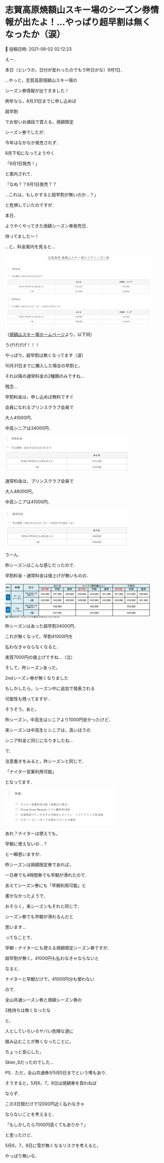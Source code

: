 # 志賀高原焼額山スキー場のシーズン券情報が出たよ！…やっぱり超早割は無くなったか（涙）

📅 投稿日時: 2021-09-02 02:12:23

えー．


本日（というか，日付が変わったのでもう昨日かな）9月1日．


…やっと，志賀高原焼額山スキー場の


シーズン券情報が出てきました！





例年なら，8月31日までに申し込めば


超早割


でお安いお値段で買える，焼額限定


シーズン券でしたが．


今年はなかなか発売されず．


8月下旬になってようやく


「9月1日発売！」


と案内されて．


「なぬ？？9月1日発売？？


…これは，もしかすると超早割が無いのか…？」


と危惧していたのですが．





本日．


ようやくやってきた焼額シーズン券発売日．


待ってました～！


…と，料金案内を見ると…




![4b95a1c7b7d23653107396e20bf6c41c.jpg](images/4b95a1c7b7d23653107396e20bf6c41c.jpg)




（[焼額山スキー場ホームページ](https://www.princehotels.co.jp/ski/shiga/informations/21-22Seasonticket/2/)より，以下同）





うげげげげ！！！


やっぱり，超早割は無くなってます（涙）


10月31日までに購入した場合の早割と，


それ以降の通常料金の2種類のみですね…


残念…





早割料金は，申し込めば無料ですぐ


会員になれるプリンスクラブ会員で


大人41000円．


中高シニアは34000円．




![7f48f4c313dda68d727846067eb16b49.jpg](images/7f48f4c313dda68d727846067eb16b49.jpg)







通常料金は，プリンスクラブ会員で


大人48000円，


中高シニアは41000円．




![54f3b5a13f87135c61d6cd45b9627322.jpg](images/54f3b5a13f87135c61d6cd45b9627322.jpg)







うーん．


昨シーズンはこんな感じだったので．


早割料金・通常料金は値上げが無いものの．




![593557aac12fd8f6f0a2be33a7ce1a4d.jpg](images/593557aac12fd8f6f0a2be33a7ce1a4d.jpg)







昨シーズンはあった超早割34000円．


これが無くなって，早割41000円を


払わなきゃならなくなると．


実質7000円の値上げですね…（泣）





そして，昨シーズンあった，


2ndシーズン券が無くなりました


もしかしたら，シーズン中に追加で発表される


可能性も残ってますが…





そうそう，あと，


昨シーズン，中高生はシニアより1000円安かったけど．


来シーズンは中高生とシニアは，高いほうの


シニア料金と同じになりましたね…





で．


注意書きをみると，昨シーズンと同じで．


「ナイター営業利用可能」


となってます．




![0f2275e59ba25c6d3f715894b6ceb796.jpg](images/0f2275e59ba25c6d3f715894b6ceb796.jpg)







あれ？ナイターは使えても，


早朝に使えないの…？


と一瞬思いますが．


昨シーズンは焼額限定券であれば，


一日券でも4時間券でも早朝が滑れたので．


あえてシーズン券にも「早朝利用可能」と


書かなかったようで．





おそらく，来シーズンもそれと同じで．


シーズン券でも早朝が滑れるんだと


思います…





ってなことで．


早朝・ナイターにも使える焼額限定シーズン券ですが．


超早割が無く，41000円も払わなきゃならないと


なると．


ナイターと早朝だけで，41000円分も使わない


ので．


全山共通シーズン券と焼額シーズン券の


2枚持ちは無くなったな


と．


人としていろいろヤバい危険な道に


踏み込むことが無くなったことに，


ちょっと安心した，


Skier_Sだったのでした…





PS．ただ，全山共通券が5月5日までという噂もあり．


そうすると，5月6，7，8日は焼額券を買わねば


ならず．


この3日間だけで12000円近く払わなきゃ


ならないことを考えると．


「もしかしたら7000円高くてもありか？」


と思ったけど．


5月6，7，8日に雪が無くなるリスクを考えると，


やっぱり無いな．
